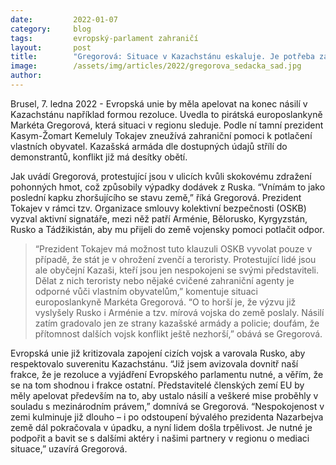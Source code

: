 ```yaml
---
date:         2022-01-07
category:     blog
tags:         evropský-parlament zahraničí
layout:       post
title:        "Gregorová: Situace v Kazachstánu eskaluje. Je potřeba zastavit násilí"
image:        /assets/img/articles/2022/gregorova_sedacka_sad.jpg
author:       
---
```


Brusel, 7. ledna 2022 - Evropská unie by měla apelovat na konec násilí v Kazachstánu například formou rezoluce. Uvedla to pirátská europoslankyně Markéta Gregorová, která situaci v regionu sleduje. Podle ní tamní prezident Kasym-Žomart Kemeluly Tokajev zneužívá zahraniční pomoci k potlačení vlastních obyvatel. Kazašská armáda dle dostupných údajů střílí do demonstrantů, konflikt již má desítky obětí. 

Jak uvádí Gregorová, protestující jsou v ulicích kvůli skokovému zdražení pohonných hmot, což způsobily výpadky dodávek z Ruska. “Vnímám to jako poslední kapku zhoršujícího se stavu země,” říká Gregorová. Prezident Tokajev v rámci tzv. Organizace smlouvy kolektivní bezpečnosti (OSKB) vyzval aktivní signatáře, mezi něž patří Arménie, Bělorusko, Kyrgyzstán, Rusko a Tádžikistán, aby mu přijeli do země vojensky pomoci potlačit odpor.

> “Prezident Tokajev má možnost tuto klauzuli OSKB vyvolat pouze v případě, že stát je v ohrožení zvenčí a teroristy. Protestující lidé jsou ale obyčejní Kazaši, kteří jsou jen nespokojeni se svými představiteli. Dělat z nich teroristy nebo nějaké cvičené zahraniční agenty je odporné vůči vlastním obyvatelům,” komentuje situaci europoslankyně Markéta Gregorová. “O to horší je, že výzvu již vyslyšely Rusko i Arménie a tzv. mírová vojska do země poslaly. Násilí zatím gradovalo jen ze strany kazašské armády a policie; doufám, že přítomnost dalších vojsk konflikt ještě nezhorší,” obává se Gregorová.

Evropská unie již kritizovala zapojení cizích vojsk a varovala Rusko, aby respektovalo suverenitu Kazachstánu. “Již jsem avizovala dovnitř naší frakce, že je rezoluce a vyjádření Evropského parlamentu nutné, a věřím, že se na tom shodnou i frakce ostatní. Představitelé členských zemí EU by měly apelovat především na to, aby ustalo násilí a veškeré mise proběhly v souladu s mezinárodním právem,” domnívá se Gregorová. “Nespokojenost v zemi kulminuje již dlouho – i po odstoupení bývalého prezidenta Nazarbejva země dál pokračovala v úpadku, a nyní lidem došla trpělivost. Je nutné je podpořit a bavit se s dalšími aktéry i našimi partnery v regionu o mediaci situace,” uzavírá Gregorová.
